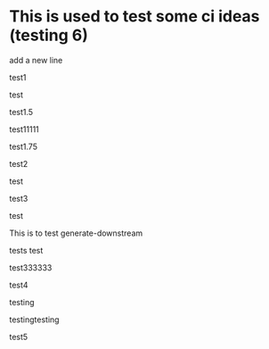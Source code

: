 # This is used to test some ci ideas (testing 6)

add a new line

test1

test

test1.5

test11111

test1.75

test2

test

test3

test

This is to test generate-downstream

tests test

test333333

test4

testing

testingtesting

test5
